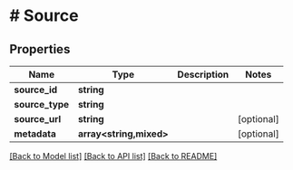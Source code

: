# # Source

## Properties

Name | Type | Description | Notes
------------ | ------------- | ------------- | -------------
**source_id** | **string** |  |
**source_type** | **string** |  |
**source_url** | **string** |  | [optional]
**metadata** | **array<string,mixed>** |  | [optional]

[[Back to Model list]](../../README.md#models) [[Back to API list]](../../README.md#endpoints) [[Back to README]](../../README.md)
